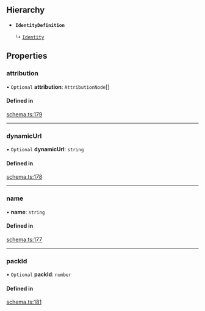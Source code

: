 ## Hierarchy

- **`IdentityDefinition`**

  ↳ [`Identity`](Identity.md)

## Properties

### attribution

• `Optional` **attribution**: `AttributionNode`[]

#### Defined in

[schema.ts:179](https://github.com/coda/packs-sdk/blob/main/schema.ts#L179)

___

### dynamicUrl

• `Optional` **dynamicUrl**: `string`

#### Defined in

[schema.ts:178](https://github.com/coda/packs-sdk/blob/main/schema.ts#L178)

___

### name

• **name**: `string`

#### Defined in

[schema.ts:177](https://github.com/coda/packs-sdk/blob/main/schema.ts#L177)

___

### packId

• `Optional` **packId**: `number`

#### Defined in

[schema.ts:181](https://github.com/coda/packs-sdk/blob/main/schema.ts#L181)
